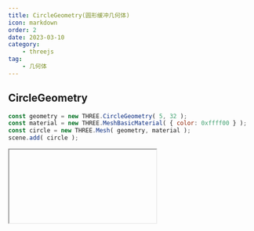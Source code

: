 ```yaml
---
title: CircleGeometry(圆形缓冲几何体)
icon: markdown
order: 2
date: 2023-03-10
category:
    - threejs
tag:
    - 几何体
---
```


## CircleGeometry

```js
const geometry = new THREE.CircleGeometry( 5, 32 );
const material = new THREE.MeshBasicMaterial( { color: 0xffff00 } );
const circle = new THREE.Mesh( geometry, material );
scene.add( circle );
```

<IFrame url="https://luotainxu-demo.netlify.app/#/threejs/circleGeometry"/>

## 构造器

### radius : Float

圆形的半径，默认值为1

### segments : Integer

分段（三角面）的数量，最小值为3，默认值为32

### thetaStart : Float

第一个分段的起始角度，默认为0

### thetaLength : Float

圆形扇区的中心角，通常被称为“θ”（西塔）。默认值是2*Pi，这使其成为一个完整的圆

## 属性

共有属性请参见其基类[BufferGeometry](/threejs/几何体/BufferGeometry.md)。

### .parameters : Object

一个包含着构造函数中每个参数的对象。在对象实例化之后，对该属性的任何修改都不会改变这个几何体。

## 方法

共有方法请参见其基类[BufferGeometry](/threejs/几何体/BufferGeometry.md)。
